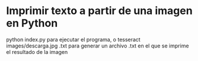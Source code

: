 
# Imprimir texto a partir de una imagen en Python

python index.py para ejecutar el programa, o tesseract images/descarga.jpg  .txt para generar un archivo .txt en el que se imprime el resultado de la imagen

